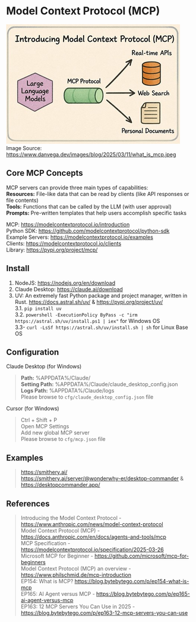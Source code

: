 # Model Context Protocol (MCP)

![Model Context Protocol (MCP)](/img/mcp.jpg "MCP Architecture")  
Image Source: https://www.danvega.dev/images/blog/2025/03/11/what_is_mcp.jpeg

## Core MCP Concepts
MCP servers can provide three main types of capabilities:  
**Resources:** File-like data that can be read by clients (like API responses or file contents)  
**Tools:** Functions that can be called by the LLM (with user approval)  
**Prompts:** Pre-written templates that help users accomplish specific tasks  

MCP: https://modelcontextprotocol.io/introduction  
Python SDK: https://github.com/modelcontextprotocol/python-sdk  
Example Servers: https://modelcontextprotocol.io/examples  
Clients: https://modelcontextprotocol.io/clients  
Library: https://pypi.org/project/mcp/  

## Install
1. NodeJS: https://nodejs.org/en/download  
1. Claude Desktop: https://claude.ai/download  
1. UV: An extremely fast Python package and project manager, written in Rust. https://docs.astral.sh/uv/ & https://pypi.org/project/uv/  
3.1. `pip install uv`  
3.2. `powershell -ExecutionPolicy ByPass -c "irm https://astral.sh/uv/install.ps1 | iex"` for Windows OS  
3.3- `curl -LsSf https://astral.sh/uv/install.sh | sh` for Linux Base OS  


## Configuration

Claude Desktop (for Windows)  
> **Path:** %APPDATA%/Claude/  
> **Setting Path:** %APPDATA%/Claude/claude_desktop_config.json  
> **Logs Path:** %APPDATA%/Claude/logs  
> Please browse to `cfg/claude_desktop_config.json` file  

Cursor (for Windows)  
> Ctrl + Shift + P  
> Open MCP Settings  
> Add new global MCP server  
> Please browse to `cfg/mcp.json` file  

## Examples
> https://smithery.ai/  
> https://smithery.ai/server/@wonderwhy-er/desktop-commander & https://desktopcommander.app/  


## References
> Introducing the Model Context Protocol - https://www.anthropic.com/news/model-context-protocol  
> Model Context Protocol (MCP) - https://docs.anthropic.com/en/docs/agents-and-tools/mcp  
> MCP Specification - https://modelcontextprotocol.io/specification/2025-03-26  
> Microsoft MCP for Beginner - https://github.com/microsoft/mcp-for-beginners  
> Model Context Protocol (MCP) an overview - https://www.philschmid.de/mcp-introduction  
> EP154: What is MCP? https://blog.bytebytego.com/p/ep154-what-is-mcp  
> EP165: AI Agent versus MCP - https://blog.bytebytego.com/p/ep165-ai-agent-versus-mcp  
> EP163: 12 MCP Servers You Can Use in 2025 - https://blog.bytebytego.com/p/ep163-12-mcp-servers-you-can-use  